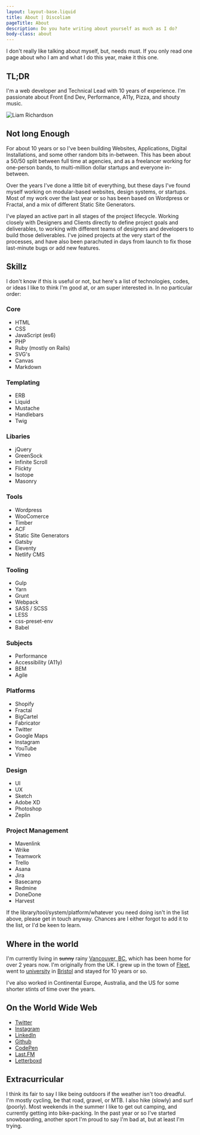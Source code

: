 ```yaml
---
layout: layout-base.liquid
title: About | Discoliam
pageTitle: About
description: Do you hate writing about yourself as much as I do?
body-class: about
---
```


I don't really like talking about myself, but, needs must. If you only read one page about who I am and what I do this year, make it this one.

## TL;DR

I'm a web developer and Technical Lead with 10 years of experience. I'm passionate about Front End Dev, Performance, A11y, Pizza, and shouty music.

<div class="img-wrapper"><img src="/assets/photo.jpg" alt="Liam Richardson"></div>

## Not long Enough
For about 10 years or so I've been building Websites, Applications, Digital Installations, and some other random bits in-between. This has been about a 50/50 split between full time at agencies, and as a freelancer working for one-person bands, to multi-million dollar startups and everyone in-between.

Over the years I've done a little bit of everything, but these days I've found myself working on modular-based websites, design systems, or startups. Most of my work over the last year or so has been based on Wordpress or Fractal, and a mix of different Static Site Generators.

I've played an active part in all stages of the project lifecycle. Working closely with Designers and Clients directly to define project goals and deliverables, to working with different teams of designers and developers to build those deliverables. I've joined projects at the very start of the processes, and have also been parachuted in days from launch to fix those last-minute bugs or add new features.

## Skillz
I don't know if this is useful or not, but here's a list of technologies, codes, or ideas I like to think I'm good at, or am super interested in. In no particular order:

<div class="flex-list">
  <div>
    <h3>Core</h3>
    <ul>
      <li>HTML</li>
      <li>CSS</li>
      <li>JavaScript (es6)</li>
      <li>PHP</li>
      <li>Ruby (mostly on Rails)</li>
      <li>SVG's</li>
      <li>Canvas</li>
      <li>Markdown</li>
    </ul>
  </div>

  <div>
    <h3>Templating</h3>
    <ul>
      <li>ERB</li>
      <li>Liquid</li>
      <li>Mustache</li>
      <li>Handlebars</li>
      <li>Twig</li>
    </ul>
  </div>

  <div>
    <h3>Libaries</h3>
    <ul>
      <li>jQuery</li>
      <li>GreenSock</li>
      <li>Infinite Scroll</li>
      <li>Flickty</li>
      <li>Isotope</li>
      <li>Masonry</li>
    </ul>
  </div>

  <div>
    <h3>Tools</h3>
    <ul>
      <li>Wordpress</li>
      <li>WooComerce</li>
      <li>Timber</li>
      <li>ACF</li>
      <li>Static Site Generators</li>
      <li>Gatsby</li>
      <li>Eleventy</li>
      <li>Netlify CMS</li>
    </ul>
  </div>


  <div>
    <h3>Tooling</h3>
    <ul>
      <li>Gulp</li>
      <li>Yarn</li>
      <li>Grunt</li>
      <li>Webpack</li>
      <li>SASS / SCSS</li>
      <li>LESS</li>
      <li>css-preset-env</li>
      <li>Babel</li>
    </ul>
  </div>

  <div>
    <h3>Subjects</h3>
    <ul>
      <li>Performance</li>
      <li>Accessibility (A11y)</li>
      <li>BEM</li>
      <li>Agile</li>
    </ul>
  </div>

  <div>
    <h3>Platforms</h3>
    <ul>
      <li>Shopify</li>
      <li>Fractal</li>
      <li>BigCartel</li>
      <li>Fabricator</li>
      <li>Twitter</li>
      <li>Google Maps</li>
      <li>Instagram</li>
      <li>YouTube</li>
      <li>Vimeo</li>
    </ul>
  </div>

  <div>
    <h3>Design</h3>
    <ul>
      <li>UI</li>
      <li>UX</li>
      <li>Sketch</li>
      <li>Adobe XD</li>
      <li>Photoshop</li>
      <li>Zeplin</li>
    </ul>
  </div>

  <div>
    <h3>Project Management</h3>
    <ul>
      <li>Mavenlink</li>
      <li>Wrike</li>
      <li>Teamwork</li>
      <li>Trello</li>
      <li>Asana</li>
      <li>Jira</li>
      <li>Basecamp</li>
      <li>Redmine</li>
      <li>DoneDone</li>
      <li>Harvest</li>
    </ul>
  </div>


</div>


If the library/tool/system/platform/whatever you need doing isn't in the list above, please get in touch anyway. Chances are I either forgot to add it to the list, or I'd be keen to learn.

## Where in the world
I'm currently living in <del>sunny</del> rainy [Vancouver, BC](https://en.wikipedia.org/wiki/Vancouver), which has been home for over 2 years now. I'm originally from the UK. I grew up in the town of [Fleet](https://en.wikipedia.org/wiki/Fleet,_Hampshire), went to [university](https://www.uwe.ac.uk/) in [Bristol](https://en.wikipedia.org/wiki/Bristol) and stayed for 10 years or so.

I've also worked in Continental Europe, Australia, and the US for some shorter stints of time over the years.

## On the World Wide Web

- [Twitter](https://twitter.com/discoliam/)
- [Instagram](https://www.instagram.com/discoliam/)
- [LinkedIn](https://www.linkedin.com/in/liamrichardson/)
- [Github](https://github.com/discoliam/)
- [CodePen](https://codepen.io/discoliam/)
- [Last.FM](https://www.last.fm/user/discoliam)
- [Letterboxd](https://letterboxd.com/discoliam/)

## Extracurricular
I think its fair to say I like being outdoors if the weather isn't too dreadful. I'm mostly cycling, be that road, gravel, or MTB. I also hike (slowly) and surf (poorly). Most weekends in the summer I like to get out camping, and currently getting into bike-packing. In the past year or so I've started snowboarding, another sport I'm proud to say I'm bad at, but at least I'm trying.